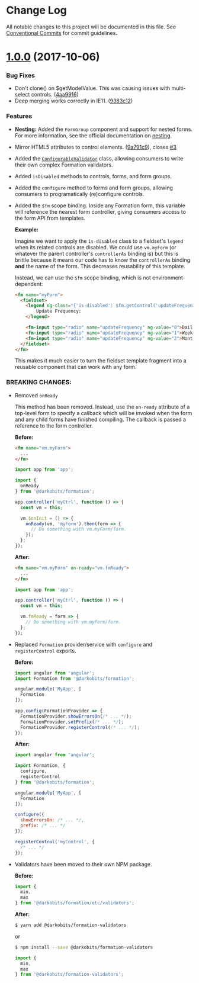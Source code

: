 # Change Log

All notable changes to this project will be documented in this file.
See [Conventional Commits](https://conventionalcommits.org) for commit guidelines.

<a name="1.0.0"></a>
# [1.0.0](https://github.com/darkobits/formation/compare/@darkobits/formation@1.0.0-beta.12...@darkobits/formation@1.0.0) (2017-10-06)


### Bug Fixes

* Don't clone() on $getModelValue. This was causing issues with multi-select controls. ([4aa9916](https://github.com/darkobits/formation/commit/4aa9916))
* Deep merging works correctly in IE11. ([9383c12](https://github.com/darkobits/formation/commit/9383c12))


### Features

* **Nesting:** Added the `FormGroup` component and support for nested forms. For more information, see the official documentation on [nesting](https://darkobits.gitbooks.io/formation/content/concepts/nesting.html).
* Mirror HTML5 attributes to control elements. ([9a791c9](https://github.com/darkobits/formation/commit/9a791c9)), closes [#3](https://github.com/darkobits/formation/issues/3)
* Added the [`ConfigurableValidator`](https://darkobits.gitbooks.io/formation/content/advanced/configurable-validator.html) class, allowing consumers to write their own complex Formation validators.
* Added `isDisabled` methods to controls, forms, and form groups.
* Added the `configure` method to forms and form groups, allowing consumers to programatically (re)configure controls.
* Added the `$fm` scope binding. Inside any Formation form, this variable will reference the nearest form controller, giving consumers access to the form API from templates.

  **Example:**

  Imagine we want to apply the `is-disabled` class to a fieldset's `legend` when its related controls are disabled. We could use `vm.myForm` (or whatever the parent controller's `controllerAs` binding is) but this is brittle because it means our code has to know the `controllerAs` binding **and** the name of the form. This decreases reusability of this template.

  Instead, we can use the `$fm` scope binding, which is not environment-dependent:

  ```html
  <fm name="myForm">
    <fieldset>
      <legend ng-class="{'is-disabled': $fm.getControl('updateFrequency').isDisabled()}">
          Update Frequency:
      </legend>

      <fm-input type="radio" name="updateFrequency" ng-value="0">Daily</fm-input>
      <fm-input type="radio" name="updateFrequency" ng-value="1">Weekly</fm-input>
      <fm-input type="radio" name="updateFrequency" ng-value="2">Monthly</fm-input>
    </fieldset>
  </fm>
  ```

  This makes it much easier to turn the fieldset template fragment into a reusable component that can work with any form.


### BREAKING CHANGES:

* Removed `onReady`

  This method has been removed. Instead, use the `on-ready` attribute of a top-level form to specify a callback which will be invoked when the form and any child forms have finished compiling. The callback is passed a reference to the form controller.

  **Before:**

  ```html
  <fm name="vm.myForm">
    ...
  </fm>
  ```

  ```js
  import app from 'app';

  import {
    onReady
  } from '@darkobits/formation';

  app.controller('myCtrl', function () => {
    const vm = this;

    vm.$onInit = () => {
      onReady(vm, 'myForm').then(form => {
        // Do something with vm.myForm/form.
      });
    };
  });
  ```

  **After:**

  ```html
  <fm name="vm.myForm" on-ready="vm.fmReady">
    ...
  </fm>
  ```

  ```js
  import app from 'app';

  app.controller('myCtrl', function () => {
    const vm = this;

    vm.fmReady = form => {
      // Do something with vm.myForm/form.
    };
  });
  ```

* Replaced `Formation` provider/service with `configure` and `registerControl` exports.

  **Before:**

  ```js
  import angular from 'angular';
  import Formation from '@darkobits/formation';

  angular.module('MyApp', [
    Formation
  ]);

  app.config(FormationProvider => {
    FormationProvider.showErrorsOn(/* ... */);
    FormationProvider.setPrefix(/* ... */);
    FormationProvider.registerControl(/* ... */);
  });
  ```

  **After:**

  ```js
  import angular from 'angular';

  import Formation, {
    configure,
    registerControl
  } from '@darkobits/formation';

  angular.module('MyApp', [
    Formation
  ]);

  configure({
    showErrorsOn: /* ... */,
    prefix: /* ... */
  });

  registerControl('myControl', {
    /* ... */
  });
  ```

* Validators have been moved to their own NPM package.

  **Before:**

  ```js
  import {
    min,
    max
  } from '@darkobits/formation/etc/validators';
  ```

  **After:**

  ```bash
  $ yarn add @darkobits/formation-validators
  ```

  or

  ```bash
  $ npm install --save @darkobits/formation-validators
  ```

  ```js
  import {
    min,
    max
  } from '@darkobits/formation-validators';
  ```

